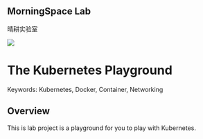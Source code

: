 ## MorningSpace Lab 

晴耕实验室

[![](https://morningspace.github.io/assets/images/banner.jpg)](https://morningspace.github.io)

# The Kubernetes Playground

Keywords: Kubernetes, Docker, Container, Networking

## Overview

This is lab project is a playground for you to play with Kubernetes.
